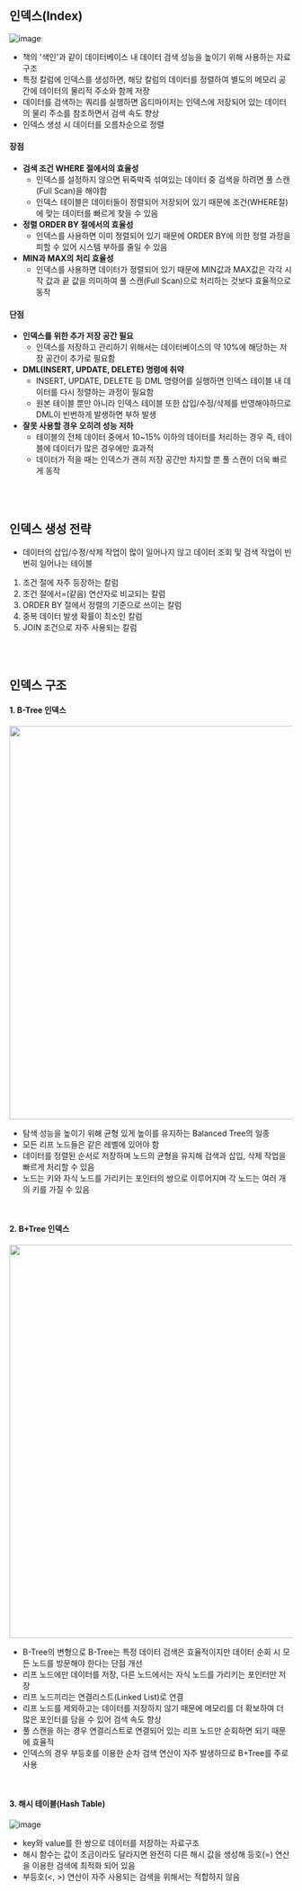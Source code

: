 ## **인덱스(Index)**

![image](https://user-images.githubusercontent.com/64777557/226274822-fc8d6aeb-ce87-4ac2-a583-1ab061d8a203.png)

-   책의 '색인'과 같이 데이터베이스 내 데이터 검색 성능을 높이기 위해 사용하는 자료 구조
-   특정 칼럼에 인덱스를 생성하면, 해당 칼럼의 데이터를 정렬하여 별도의 메모리 공간에 데이터의 물리적 주소와 함께 저장
-   데이터를 검색하는 쿼리를 실행하면 옵티마이저는 인덱스에 저장되어 있는 데이터의 물리 주소를 참조하면서 검색 속도 향상
-   인덱스 생성 시 데이터를 오름차순으로 정렬

#### **장점**

-   **검색 조건 WHERE 절에서의 효율성**
    -   인덱스를 설정하지 않으면 뒤죽박죽 섞여있는 데이터 중 검색을 하려면 풀 스캔(Full Scan)을 해야함
    -   인덱스 테이블은 데이터들이 정렬되어 저장되어 있기 때문에 조건(WHERE절)에 맞는 데이터를 빠르게 찾을 수 있음
-   **정렬 ORDER BY 절에서의 효율성**
    -   인덱스를 사용하면 이미 정렬되어 있기 때문에 ORDER BY에 의한 정렬 과정을 피할 수 있어 시스템 부하를 줄일 수 있음
-   **MIN과 MAX의 처리 효율성**
    -   인덱스를 사용하면 데이터가 정렬되어 있기 때문에 MIN값과 MAX값은 각각 시작 값과 끝 값을 의미하여 풀 스캔(Full Scan)으로 처리하는 것보다 효율적으로 동작

#### **단점**

-   **인덱스를 위한 추가 저장 공간 필요**
    -   인덱스를 저장하고 관리하기 위해서는 데이터베이스의 약 10%에 해당하는 저장 공간이 추가로 필요함
-   **DML(INSERT, UPDATE, DELETE) 명령에 취약**
    -   INSERT, UPDATE, DELETE 등 DML 명령어를 실행하면 인덱스 테이블 내 데이터를 다시 정렬하는 과정이 필요함
    -   원본 테이블 뿐만 아니라 인덱스 테이블 또한 삽입/수정/삭제를 반영해야하므로 DML이 빈번하게 발생하면 부하 발생
-   **잘못 사용할 경우 오히려 성능 저하**  
    -   테이블의 전체 데이터 중에서 10~15% 이하의 데이터를 처리하는 경우 즉, 테이블에 데이터가 많은 경우에만 효과적
    -   데이터가 적을 때는 인덱스가 괜히 저장 공간만 차지할 뿐 풀 스캔이 더욱 빠르게 동작

</br></br>

## **인덱스 생성 전략**

-   데이터의 삽입/수정/삭제 작업이 많이 일어나지 않고 데이터 조회 및 검색 작업이 빈번히 일어나는 테이블

1.  조건 절에 자주 등장하는 칼럼
2.  조건 절에서=(같음) 연산자로 비교되는 칼럼
3.  ORDER BY 절에서 정렬의 기준으로 쓰이는 칼럼
4.  중복 데이터 발생 확률이 최소인 칼럼
5.  JOIN 조건으로 자주 사용되는 칼럼

</br></br>

## **인덱스 구조**

#### **1\. B-Tree 인덱스**

<img src="https://user-images.githubusercontent.com/64777557/226274852-fb92c011-363a-4fee-975b-d3b340fb4c36.png" width="700">

-   탐색 성능을 높이기 위해 균형 있게 높이를 유지하는 Balanced Tree의 일종
-   모든 리프 노드들은 같은 레벨에 있어야 함
-   데이터를 정렬된 순서로 저장하며 노드의 균형을 유지해 검색과 삽입, 삭제 작업을 빠르게 처리할 수 있음
-   노드는 키와 자식 노드를 가리키는 포인터의 쌍으로 이루어지며 각 노드는 여러 개의 키를 가질 수 있음

</br>

#### **2\. B+Tree 인덱스**

<img src="https://user-images.githubusercontent.com/64777557/226274883-26206c19-7605-4f80-821f-449a66a3a872.png" width="700">

-   B-Tree의 변형으로 B-Tree는 특정 데이터 검색은 효율적이지만 데이터 순회 시 모든 노드를 방문해야 한다는 단점 개선
-   리프 노드에만 데이터를 저장, 다른 노드에서는 자식 노드를 가리키는 포인터만 저장
-   리프 노드끼리는 연결리스트(Linked List)로 연결
-   리프 노드를 제외하고는 데이터를 저장하지 않기 때문에 메모리를 더 확보하여 더 많은 포인터를 담을 수 있어 검색 속도 향상
-   풀 스캔을 하는 경우 연결리스트로 연결되어 있는 리프 노드만 순회하면 되기 때문에 효율적
-   인덱스의 경우 부등호를 이용한 순차 검색 연산이 자주 발생하므로 B+Tree를 주로 사용

</br>

#### **3\. 해시 테이블(Hash Table)**

![image](https://user-images.githubusercontent.com/64777557/226274905-bfb16648-e7c0-46c8-ab70-fe8efeae1688.png)

-   key와 value를 한 쌍으로 데이터를 저장하는 자료구조
-   해시 함수는 값이 조금이라도 달라지면 완전히 다른 해시 값을 생성해 등호(=) 연산을 이용한 검색에 최적화 되어 있음
-   부등호(<, >) 연산이 자주 사용되는 검색을 위해서는 적합하지 않음
